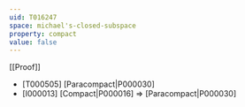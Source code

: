 ```yaml
---
uid: T016247
space: michael's-closed-subspace
property: compact
value: false
---
```

[[Proof]]

* [T000505] [Paracompact|P000030]
* [I000013] [Compact|P000016] => [Paracompact|P000030]

